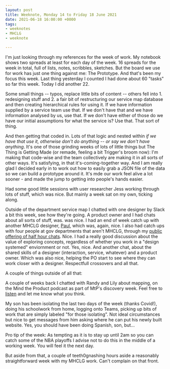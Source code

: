 ```yaml
---
layout: post
title: Weeknote, Monday 14 to Friday 18 June 2021
date: 2021-06-18 16:00:00 +0000
tags:
- weeknotes
- MHCLG
- weeknote

---
```

I'm just looking through my references for the week of work. My notebook shows two spreads at least for each day of the week. 16 spreads for the week in total, full of lists, notes, scribbles, sketches. But the board we use for work has just one thing against me: The Prototype. And that's been my focus this week. Last thing yesterday I counted I had done about 60 "tasks" so far this week. Today I did another 22.

Some small things -- typos, replace little bits of content -- others fell into 1. redesigning stuff and 2. a fair bit of restructuring our service map database and then creating hierarchical rules for using it. If we have information supplied by a service team use that. If we don't have that and we have information analysed by us, use that. If we don't have either of those do we have our initial assumptions for what the service is? Use that. That sort of thing.

And then getting that coded in. Lots of that logic and nested within _if we have that use it, otherwise don't do anything -- or say we don't have anything_. It's one of those grinding weeks of lots of little things but The Thing is Getting Made (or remade, feeling a bit Trigger's broom now): I'm making that code-wise and the team collectively are making it in all sorts of other ways. It's satisfying, in that it's-coming-together way. And I am really glad I decided early in to work out how to easily grab a JSON file of the data so we can build a prototype around it. It's mde our work feel alive a lot sooner - and made the jump to getting into people's hands easier.

Had some good little sessions with user researcher Jess working through lots of stuff, which was nice. But mainly a week sat on my own, ticking along.

Outside of the department service map I chatted with one designer by Slack a bit this week, see how they're going. A product owner and I had chats about all sorts of stuff, was. was nice. I had an end of week catch up with another MHCLG designer, [Paul](https://twitter.com/paulmsmith), which was, again, nice. I also had catch ups with four people at gov departments that aren't MHCLG, through my [public offering of half hour chats](https://calendly.com/officeofwilson/catch-up?month=2021-06). Nice. I had a really good discussion about the value of exploring concepts, regardless of whether you work in a "design systemed" enviornment or not. Yes, nice. And another chat, about the shared skills of a designer (interaction, service, whatever) and a product owner. Which was also nice, helping the PO start to see where they can work closer with a designer. Respectfull crossovers and all that.

A couple of things outside of all that:

A couple of weeks back I chatted with Randy and Lily about mapping, on the Mind the Product podcast as part of MtP's discovery week. Feel free to [listen](https://www.mindtheproduct.com/using-maps-as-part-of-discovery-simon-wilson/) and let me know what you think.

My son has been isolating the last two days of the week (thanks Covid!), doing his schoolwork from home, logging onto Teams, picking up bits of work that are simply labeled "for those isolating". Not ideal circumstances but nice to get messages from him asking where he can put his newly built website. Yes, you should have been doing Spanish, son, but...

Pro tip of the week: As tempting as it is to stay up until 2am so you can catch some of the NBA playoffs I advise not to do this in the middle of a working week. You will feel it the next day.

But aside from that, a couple of teeth0gnashing hours aside a reasonably straightforward week with my MHCLG work. Can't complain on that front.